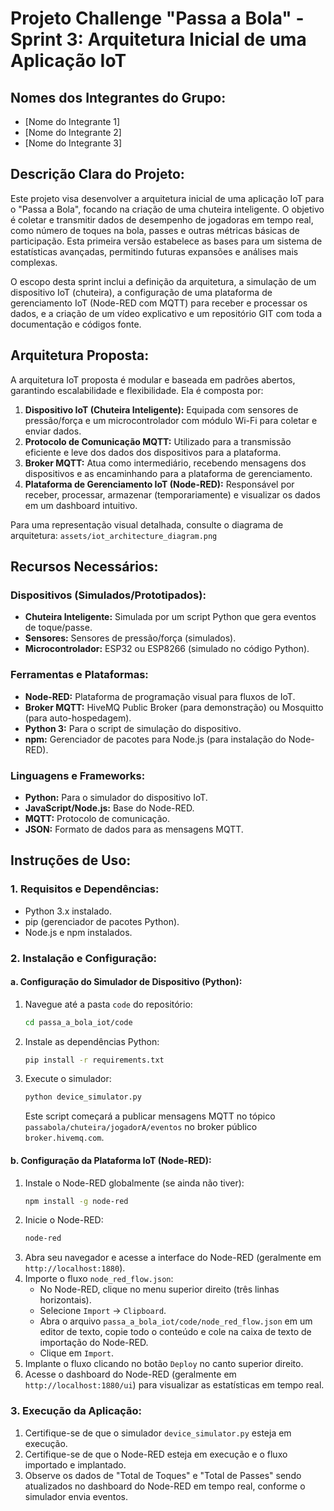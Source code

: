 # Projeto Challenge "Passa a Bola" - Sprint 3: Arquitetura Inicial de uma Aplicação IoT

## Nomes dos Integrantes do Grupo:

*   [Nome do Integrante 1]
*   [Nome do Integrante 2]
*   [Nome do Integrante 3]

## Descrição Clara do Projeto:

Este projeto visa desenvolver a arquitetura inicial de uma aplicação IoT para o "Passa a Bola", focando na criação de uma chuteira inteligente. O objetivo é coletar e transmitir dados de desempenho de jogadoras em tempo real, como número de toques na bola, passes e outras métricas básicas de participação. Esta primeira versão estabelece as bases para um sistema de estatísticas avançadas, permitindo futuras expansões e análises mais complexas.

O escopo desta sprint inclui a definição da arquitetura, a simulação de um dispositivo IoT (chuteira), a configuração de uma plataforma de gerenciamento IoT (Node-RED com MQTT) para receber e processar os dados, e a criação de um vídeo explicativo e um repositório GIT com toda a documentação e códigos fonte.

## Arquitetura Proposta:

A arquitetura IoT proposta é modular e baseada em padrões abertos, garantindo escalabilidade e flexibilidade. Ela é composta por:

1.  **Dispositivo IoT (Chuteira Inteligente):** Equipada com sensores de pressão/força e um microcontrolador com módulo Wi-Fi para coletar e enviar dados.
2.  **Protocolo de Comunicação MQTT:** Utilizado para a transmissão eficiente e leve dos dados dos dispositivos para a plataforma.
3.  **Broker MQTT:** Atua como intermediário, recebendo mensagens dos dispositivos e as encaminhando para a plataforma de gerenciamento.
4.  **Plataforma de Gerenciamento IoT (Node-RED):** Responsável por receber, processar, armazenar (temporariamente) e visualizar os dados em um dashboard intuitivo.

Para uma representação visual detalhada, consulte o diagrama de arquitetura: `assets/iot_architecture_diagram.png`

## Recursos Necessários:

### Dispositivos (Simulados/Prototipados):
*   **Chuteira Inteligente:** Simulada por um script Python que gera eventos de toque/passe.
*   **Sensores:** Sensores de pressão/força (simulados).
*   **Microcontrolador:** ESP32 ou ESP8266 (simulado no código Python).

### Ferramentas e Plataformas:
*   **Node-RED:** Plataforma de programação visual para fluxos de IoT.
*   **Broker MQTT:** HiveMQ Public Broker (para demonstração) ou Mosquitto (para auto-hospedagem).
*   **Python 3:** Para o script de simulação do dispositivo.
*   **npm:** Gerenciador de pacotes para Node.js (para instalação do Node-RED).

### Linguagens e Frameworks:
*   **Python:** Para o simulador do dispositivo IoT.
*   **JavaScript/Node.js:** Base do Node-RED.
*   **MQTT:** Protocolo de comunicação.
*   **JSON:** Formato de dados para as mensagens MQTT.

## Instruções de Uso:

### 1. Requisitos e Dependências:
*   Python 3.x instalado.
*   pip (gerenciador de pacotes Python).
*   Node.js e npm instalados.

### 2. Instalação e Configuração:

#### a. Configuração do Simulador de Dispositivo (Python):
1.  Navegue até a pasta `code` do repositório:
    ```bash
    cd passa_a_bola_iot/code
    ```
2.  Instale as dependências Python:
    ```bash
    pip install -r requirements.txt
    ```
3.  Execute o simulador:
    ```bash
    python device_simulator.py
    ```
    Este script começará a publicar mensagens MQTT no tópico `passabola/chuteira/jogadorA/eventos` no broker público `broker.hivemq.com`.

#### b. Configuração da Plataforma IoT (Node-RED):
1.  Instale o Node-RED globalmente (se ainda não tiver):
    ```bash
    npm install -g node-red
    ```
2.  Inicie o Node-RED:
    ```bash
    node-red
    ```
3.  Abra seu navegador e acesse a interface do Node-RED (geralmente em `http://localhost:1880`).
4.  Importe o fluxo `node_red_flow.json`:
    *   No Node-RED, clique no menu superior direito (três linhas horizontais).
    *   Selecione `Import` -> `Clipboard`.
    *   Abra o arquivo `passa_a_bola_iot/code/node_red_flow.json` em um editor de texto, copie todo o conteúdo e cole na caixa de texto de importação do Node-RED.
    *   Clique em `Import`.
5.  Implante o fluxo clicando no botão `Deploy` no canto superior direito.
6.  Acesse o dashboard do Node-RED (geralmente em `http://localhost:1880/ui`) para visualizar as estatísticas em tempo real.

### 3. Execução da Aplicação:

1.  Certifique-se de que o simulador `device_simulator.py` esteja em execução.
2.  Certifique-se de que o Node-RED esteja em execução e o fluxo importado e implantado.
3.  Observe os dados de "Total de Toques" e "Total de Passes" sendo atualizados no dashboard do Node-RED em tempo real, conforme o simulador envia eventos.

